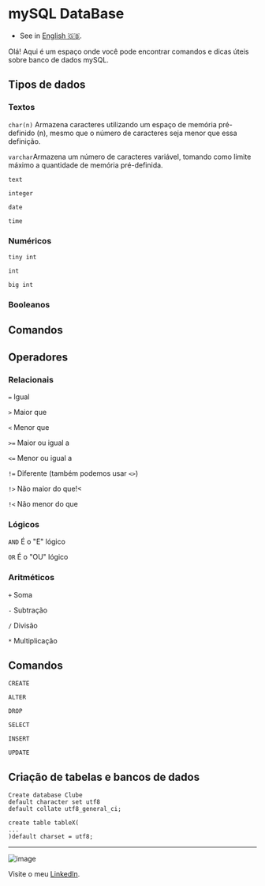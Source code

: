# mySQL DataBase

- See in [English 🇬🇧](./README-en-US.md).

 Olá! Aqui é um espaço onde você pode encontrar comandos e dicas úteis sobre banco de dados mySQL.

## Tipos de dados

### Textos
`char(n)` Armazena caracteres utilizando um espaço de memória pré-definido (n), mesmo que o número de caracteres seja menor que essa definição.

`varchar`Armazena um número de caracteres variável, tomando como limite máximo a quantidade de memória pré-definida.

`text`

`integer`

`date`

`time` 

### Numéricos
`tiny int`

`int`

`big int`

### Booleanos



## Comandos

## Operadores
### Relacionais
`=` Igual

`>` Maior que

`<` Menor que

`>=` Maior ou igual a

`<=` Menor ou igual a 

`!=` Diferente (também podemos usar `<>`)

`!>` Não maior do que!<

`!<` Não menor do que


### Lógicos
`AND` É o "E" lógico

`OR` É o "OU" lógico

### Aritméticos
`+` Soma

`-` Subtração

`/` Divisão

`*` Multiplicação

## Comandos

`CREATE`

`ALTER`

`DROP`

`SELECT`

`INSERT`

 `UPDATE`
 
 ## Criação de tabelas e bancos de dados
 
 ```
Create database Clube
default character set utf8
default collate utf8_general_ci;
 ```
 
 ```
 create table tableX(
...
)default charset = utf8;
 ```
 
 ***
 ![image](https://img.shields.io/badge/LinkedIn-0077B5?style=for-the-badge&logo=linkedin&logoColor=white) 
 
 Visite o meu [LinkedIn](https://www.linkedin.com/in/nathan-de-souza-silva-firmo/). 
